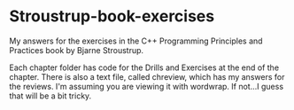 # Stroustrup-book-exercises
My answers for the exercises in the C++ Programming Principles and Practices book by Bjarne Stroustrup.

Each chapter folder has code for the Drills and Exercises at the end of the chapter.  There is also a
text file, called ch<chapter number>review, which has my answers for the reviews.  I'm assuming you are
viewing it with wordwrap.  If not...I guess that will be a bit tricky.

